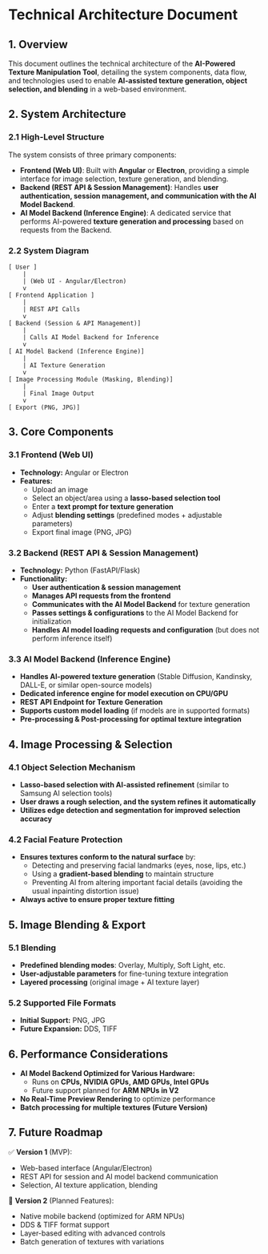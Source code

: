 # Technical Architecture Document

## 1. Overview
This document outlines the technical architecture of the **AI-Powered Texture Manipulation Tool**, detailing the system components, data flow, and technologies used to enable **AI-assisted texture generation, object selection, and blending** in a web-based environment.

## 2. System Architecture
### 2.1 High-Level Structure
The system consists of three primary components:
- **Frontend (Web UI)**: Built with **Angular** or **Electron**, providing a simple interface for image selection, texture generation, and blending.
- **Backend (REST API & Session Management)**: Handles **user authentication, session management, and communication with the AI Model Backend**.
- **AI Model Backend (Inference Engine)**: A dedicated service that performs AI-powered **texture generation and processing** based on requests from the Backend.

### 2.2 System Diagram
```
[ User ]
    |
    | (Web UI - Angular/Electron)
    v
[ Frontend Application ]
    |
    | REST API Calls
    v
[ Backend (Session & API Management)]
    |
    | Calls AI Model Backend for Inference
    v
[ AI Model Backend (Inference Engine)]
    |
    | AI Texture Generation
    v
[ Image Processing Module (Masking, Blending)]
    |
    | Final Image Output
    v
[ Export (PNG, JPG)]
```

## 3. Core Components
### 3.1 Frontend (Web UI)
- **Technology:** Angular or Electron
- **Features:**
  - Upload an image
  - Select an object/area using a **lasso-based selection tool**
  - Enter a **text prompt for texture generation**
  - Adjust **blending settings** (predefined modes + adjustable parameters)
  - Export final image (PNG, JPG)

### 3.2 Backend (REST API & Session Management)
- **Technology:** Python (FastAPI/Flask)
- **Functionality:**
  - **User authentication & session management**
  - **Manages API requests from the frontend**
  - **Communicates with the AI Model Backend** for texture generation
  - **Passes settings & configurations** to the AI Model Backend for initialization
  - **Handles AI model loading requests and configuration** (but does not perform inference itself)

### 3.3 AI Model Backend (Inference Engine)
- **Handles AI-powered texture generation** (Stable Diffusion, Kandinsky, DALL-E, or similar open-source models)
- **Dedicated inference engine for model execution on CPU/GPU**
- **REST API Endpoint for Texture Generation**
- **Supports custom model loading** (if models are in supported formats)
- **Pre-processing & Post-processing for optimal texture integration**

## 4. Image Processing & Selection
### 4.1 Object Selection Mechanism
- **Lasso-based selection with AI-assisted refinement** (similar to Samsung AI selection tools)
- **User draws a rough selection, and the system refines it automatically**
- **Utilizes edge detection and segmentation for improved selection accuracy**

### 4.2 Facial Feature Protection
- **Ensures textures conform to the natural surface** by:
  - Detecting and preserving facial landmarks (eyes, nose, lips, etc.)
  - Using a **gradient-based blending** to maintain structure
  - Preventing AI from altering important facial details (avoiding the usual inpainting distortion issue)
- **Always active to ensure proper texture fitting**

## 5. Image Blending & Export
### 5.1 Blending
- **Predefined blending modes**: Overlay, Multiply, Soft Light, etc.
- **User-adjustable parameters** for fine-tuning texture integration
- **Layered processing** (original image + AI texture layer)

### 5.2 Supported File Formats
- **Initial Support:** PNG, JPG
- **Future Expansion:** DDS, TIFF

## 6. Performance Considerations
- **AI Model Backend Optimized for Various Hardware:**
  - Runs on **CPUs, NVIDIA GPUs, AMD GPUs, Intel GPUs**
  - Future support planned for **ARM NPUs in V2**
- **No Real-Time Preview Rendering** to optimize performance
- **Batch processing for multiple textures (Future Version)**

## 7. Future Roadmap
✅ **Version 1** (MVP):
- Web-based interface (Angular/Electron)
- REST API for session and AI model backend communication
- Selection, AI texture application, blending

🔄 **Version 2** (Planned Features):
- Native mobile backend (optimized for ARM NPUs)
- DDS & TIFF format support
- Layer-based editing with advanced controls
- Batch generation of textures with variations

